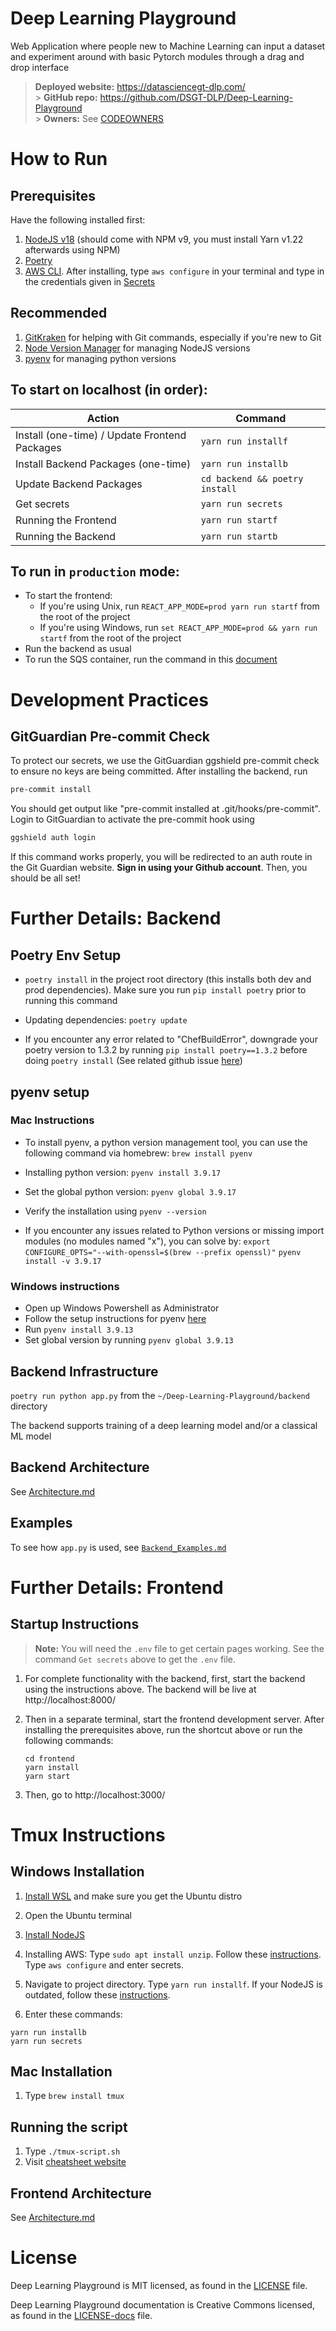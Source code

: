 # Deep Learning Playground

Web Application where people new to Machine Learning can input a dataset and experiment around with basic Pytorch modules through a drag and drop interface

> **Deployed website:** https://datasciencegt-dlp.com/ </br> > **GitHub repo:** https://github.com/DSGT-DLP/Deep-Learning-Playground </br> > **Owners:** See [CODEOWNERS](./CODEOWNERS)

# How to Run

## Prerequisites

Have the following installed first:

1. [NodeJS v18](https://nodejs.org/en/download/) (should come with NPM v9, you must install Yarn v1.22 afterwards using NPM)
1. [Poetry](https://python-poetry.org/)
1. [AWS CLI](https://docs.aws.amazon.com/cli/latest/userguide/getting-started-install.html). After installing, type `aws configure` in your terminal and type in the credentials given in [Secrets](https://docs.google.com/spreadsheets/d/1fRndo-7u0MXghiZoMp3uBepDBW9EghcJ9IL4yS0TdD8/edit?usp=sharing)

## Recommended

1. [GitKraken](https://help.gitkraken.com/gitkraken-client/how-to-install/) for helping with Git commands, especially if you're new to Git
1. [Node Version Manager](https://www.freecodecamp.org/news/node-version-manager-nvm-install-guide/) for managing NodeJS versions
1. [pyenv](https://github.com/pyenv/pyenv) for managing python versions

## To start on localhost (in order):

| Action                                        | Command                        |
| --------------------------------------------- | ------------------------------ |
| Install (one-time) / Update Frontend Packages | `yarn run installf`            |
| Install Backend Packages (one-time)           | `yarn run installb`            |
| Update Backend Packages                       | `cd backend && poetry install` |
| Get secrets                                   | `yarn run secrets`             |
| Running the Frontend                          | `yarn run startf`              |
| Running the Backend                           | `yarn run startb`              |

## To run in `production` mode:

- To start the frontend:
  - If you're using Unix, run `REACT_APP_MODE=prod yarn run startf` from the root of the project
  - If you're using Windows, run `set REACT_APP_MODE=prod && yarn run startf` from the root of the project
- Run the backend as usual
- To run the SQS container, run the command in this [document](https://docs.google.com/document/d/1yYzT7CCUqxnShncHEeHC1MssABntJuKUN88pTXnh_HQ/edit#)

# Development Practices

## GitGuardian Pre-commit Check

To protect our secrets, we use the GitGuardian ggshield pre-commit check to ensure no keys are being committed. After installing the backend, run

```sh
pre-commit install
```

You should get output like "pre-commit installed at .git/hooks/pre-commit". Login to GitGuardian to activate the pre-commit hook using

```sh
ggshield auth login
```

If this command works properly, you will be redirected to an auth route in the Git Guardian website. **Sign in using your Github account**. Then, you should be all set!

# Further Details: Backend

## Poetry Env Setup

- `poetry install` in the project root directory (this installs both dev and prod dependencies). Make sure you run `pip install poetry` prior to running this command

- Updating dependencies: `poetry update`

- If you encounter any error related to "ChefBuildError", downgrade your poetry version to 1.3.2 by running `pip install poetry==1.3.2` before doing `poetry install` (See related github issue [here](https://github.com/python-poetry/poetry/issues/7611))

## pyenv setup

### Mac Instructions

- To install pyenv, a python version management tool, you can use the following command via homebrew: `brew install pyenv`

- Installing python version: `pyenv install 3.9.17`

- Set the global python version: `pyenv global 3.9.17`

- Verify the installation using `pyenv --version`

- If you encounter any issues related to Python versions or missing import modules (no modules named "x"), you can solve by:
  `export CONFIGURE_OPTS="--with-openssl=$(brew --prefix openssl)"`
  `pyenv install -v 3.9.17`

### Windows instructions

- Open up Windows Powershell as Administrator
- Follow the setup instructions for pyenv [here](https://github.com/pyenv-win/pyenv-win/blob/master/docs/installation.md#powershell)
- Run `pyenv install 3.9.13`
- Set global version by running `pyenv global 3.9.13`

## Backend Infrastructure

`poetry run python app.py` from the `~/Deep-Learning-Playground/backend` directory

The backend supports training of a deep learning model and/or a classical ML model

## Backend Architecture

See [Architecture.md](./.github/Architecture.md)

## Examples

To see how `app.py` is used, see [`Backend_Examples.md`](./.github/Backend_Examples.md)

# Further Details: Frontend

## Startup Instructions

> **Note:** You will need the `.env` file to get certain pages working. See the command `Get secrets` above to get the `.env` file.

1. For complete functionality with the backend, first, start the backend using the instructions above. The backend will be live at http://localhost:8000/

2. Then in a separate terminal, start the frontend development server. After installing the prerequisites above, run the shortcut above or run the following commands:

   ```
   cd frontend
   yarn install
   yarn start
   ```

3. Then, go to http://localhost:3000/

# Tmux Instructions

## Windows Installation

1. [Install WSL](https://code.visualstudio.com/docs/remote/wsl) and make sure you get the Ubuntu distro

2. Open the Ubuntu terminal

3. [Install NodeJS](https://www.digitalocean.com/community/tutorials/how-to-install-node-js-on-ubuntu-20-04)

4. Installing AWS:
   Type `sudo apt install unzip`.
   Follow these [instructions](https://docs.aws.amazon.com/cli/latest/userguide/getting-started-install.html).
   Type `aws configure` and enter secrets.

5. Navigate to project directory.
   Type `yarn run installf`.
   If your NodeJS is outdated, follow these [instructions](https://www.hostingadvice.com/how-to/update-node-js-latest-version/).

6. Enter these commands:

```
yarn run installb
yarn run secrets
```

## Mac Installation

1. Type `brew install tmux`

## Running the script

1. Type `./tmux-script.sh`
2. Visit [cheatsheet website](https://gist.github.com/MohamedAlaa/2961058)

## Frontend Architecture

See [Architecture.md](./.github/Architecture.md)

# License

Deep Learning Playground is MIT licensed, as found in the [LICENSE](./LICENSE) file.

Deep Learning Playground documentation is Creative Commons licensed, as found in the [LICENSE-docs](./.github/LICENSE-docs) file.

